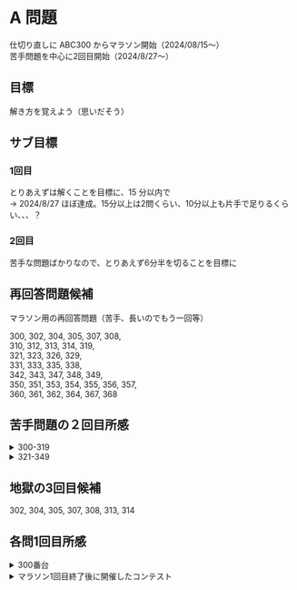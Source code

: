 # A 問題

仕切り直しに ABC300 からマラソン開始（2024/08/15〜）  
苦手問題を中心に2回目開始（2024/8/27〜）

## 目標

解き方を覚えよう（思いだそう）

## サブ目標

### 1回目

とりあえずは解くことを目標に、15 分以内で  
-> 2024/8/27 ほぼ達成。15分以上は2問くらい、10分以上も片手で足りるくらい、、、？

### 2回目

苦手な問題ばかりなので、とりあえず6分半を切ることを目標に  


## 再回答問題候補

マラソン用の再回答問題（苦手、長いのでもう一回等）

300, 302, 304, 305, 307, 308,  
310, 312, 313, 314, 319,  
321, 323, 326, 329,  
331, 333, 335, 338,  
342, 343, 347, 348, 349,  
350, 351, 353, 354, 355, 356, 357,  
360, 361, 362, 364, 367, 368

## 苦手問題の２回目所感

<details>
<summary>300-319</summary>

### 300

マラソンを終えた後では特に苦もなく

### 302

目標まであと一歩及ばず。  
小さい数で丁寧に計算することを覚えよう、、、

### 304

まさかの27分かかったw  
pairでもダメ、普通にvectorでもダメ、なんでだ、、、、と思ったら名前と数字の位置を逆にしていた。

pairの使い方を学んだ+途中からのカウントの仕方を学んだことを収穫にしましょう、、、

### 305

まだよくできないな、このタイプ。。。

### 307

305といい、Nになんらかの数を掛ける・割るの処理をするのをいつも頭から抜けてしまう。。。

### 308

最初に数値を読み取るための変数をずっと入れているという変なミス。  
昨日もやったな。。。あんまこういうこと言いたくないけど、今日は疲れてるな。。。。。

### 310

昨日があまりにもダメだったので今日はとにかくリラックスしてやったところ、なんとか苦もなく終わった。

### 312

特に言うことなし

### 313

差分を足していくという発想

### 314

問題文読み間違い、、、四捨五入する必要なかった。

### 319

Mapの使い方がわからん  
`map.at(key)` でいいらしい

</details>

<details>
<summary>321-349</summary>

<!-- 321, 323, 326, 329,  
331, 333, 335, 338,  
342, 343, 347, 348, 349, -->

</details>

## 地獄の3回目候補
302, 304, 305, 307, 308, 313, 314


## 各問1回目所感

<details>
<summary>300番台</summary>

### 300

「選択肢」を返すことさえ把握していれば OK

### 301

Char 型は'でかこむ  
String 型は"

### 302

8 桁超えるようなら long long 型。答えも忘れずに LL 型にする。

### 303

全ケースで丁寧に if 文作成した

### 304

自作関数 chmin は第１引数が第２引数より小さければそのままで false, 逆の場合、第１引数に第２引数の数を代入して true を返す。

### 305

給水所近くに行くこと（\*5 すること）を忘れなければ 3 分切れた。。。

### 306

言うことなし

### 307

問題の出力をよく確認していないで、各行出力と早とちり && 最後の whitespace 問題さえクリアしていればもっと早かった。

### 308

基本方針を早くに決めていればもっと早かったかな。

### 309

言うことなし。強いて言うなら、Yes/No テンプレートあってもいいかも

### 310

言うことなし。変数の名前ぎめに時間かけてしまったのと、このくらいなら最終像を最初から考えられるようになっていないと 3 分は切れないかな。。。

### 311

特に言うことなし

### 312

謎のコンパイルエラーがあったり、変なウインドウ開いたりで時間を食ったけど、特に問題なし。  
C++14 で頑張っていたけど、algorithm 使った方がやりやすいな。。。


### 313

境界値の処理がうまくできていないのですごく遅くなってしまった。

### 314

多分REP使わなくてもできるはずだけど文字列処理が苦手でわからない。。。

### 315

またしてもコンパイルエラー。なんだろう。

### 316

（欠番）

### 317

特に言うことなし

### 318

特に言うことなし

### 319

配列作るのが一番時間かかった  
慣れてないから使わなかったけど、ペアとかでやるのがいいのかな。。。

### 320

言うことなし。戻ってきて初めて2分切った！

### 321

9分以上かかってもまだACにならないので一旦中断。  
文字列の処理やりたくないなと思ったけど、解説聞いたらやっぱり文字列で処理した方が良かったもよう。実際に文字列で処理したらすぐ解けた。。。

### 322

言うことなし

### 323

10分超えしてしまった。アホみたいなミスが重なる。

- 問題文の読み違い。偶数番が0であればYesなのに1で書いてしまった。
- 問題文の読み違い。デフォルトをYes,条件に引っ掛かればNoを出力するつもりが最初からNoを設定していた。
- ifの第3条件で、間隔を+1より大きくする場合は `i + 2` ではなく `i += 2` にすること。無限ループ発生。

そして相変わらず文字列の処理は苦手じゃあ。。。。

### 324

早くできたけど、配列でくるものが文字列か数値かをしっかり確認しないまま問題解いてしまったのは良くなかったかな。

### 325

何も言うことはない。

### 326

階段の上り・下りのケースをもう少し丁寧に場合分けが必要だった。  
ある起点からプラス・マイナスで別れる場合は、どちらの条件も記載すべきだったな。

### 327

これも特に言うことなし。

### 328

N点以下を入力した段階で足し上げる。  
入力値を加工する必要がなければ、配列に格納せずそのまま処理する。

### 329

最後の一文字には " "（半角スペース）が不要の処理、苦手。。。。  
→これ必要な場合と不要な場合があってややこしいな。。。。

### 330

問題よく読まず失敗、、、、

### 331

テンプレートがあまり役に立たないこの問題、4分強で終わったのよくできたと思う

### 332

問題よく読んだので何事もなく正解

### 333

処理自体は簡単だったけれども、最後の処理をミスってしまった問題。

### 334

言うことなし。

### 335

文字列は苦手じゃー。  
最後だけ変更できるかがよくわからなかったので、FOR文で全部入力→最後の1文字だけ4を入力するようにした。  
→最後の文字だけ、再代入で変更可能

### 336

言うことなし。

### 337

言うことなし。resultってタイプするの面倒なのでresに変更しよう、、、、

### 338

`tolower(<char>)` と `toupper(<char>)` を使う。  
どちらもChar型のみなので、 FORで回すので正解。とはいえ、わかってなかった。。。

### 339

特になし。

### 340

FORの等差数列書き出し。  
この手の問題が一発回答できなかったのにできるようになったのは気持ちが良い。

### 341

特になし


### 342

最初の3文字だけについて判定することにこだわっているとめちゃくちゃ時間がかかった

- 三項演算子使って解く場合：最初の3文字で `X = 1 == 2 ? 1 : (1 == 3 ? 1 : 2)` とやることで、共通の文字は判明する。共通の文字と違うところを探せばOK  
- 二重ループを使って解く場合：最初のループで検査する文字を抜き出し、二重ループ目で他の文字と比較する  
`i != j` でも他の文字と同じだったらフラグをOFFにする。フラグがOFFの場合は処理しない。  
-> この手の、操作しない対象の時のみフラグを外す、という考え方がなかなかできない。

### 343

配列の初期化についてよくわかっていなかった。  
`int X[10] = {}` だと `X[i]` は全て0（ゼロ）、`bool X[10] = {}` だと `X[i]` は全てfalseになる

### 343 - 346

特になし。

### 347

` `（半角スペース）の判定、AtCoderでは必ずしも１つだけとはならないらしい。  
たとえば二つ続いても、出力されるべき文字が出力されていればOK

とはいえ、文字と文字との間のスペースは一つだけ、心がけよう。

### 348

問題をよく読みましょう（出力するものを勘違いしない）  
3の倍数、と問題文に記載があるが、プログラム上では0から始まるので2が余る時を指すこと（これはできた）

### 349

全員の得点の総合計が0になることはわかっていたけれども、最後の一人の得点なのでNから一人分なくすことを忘れがち。

### 350

0番がないことを失念。  
あと文字列を数値に変換するときは `atoi(str.c+str())` という書式を使う

### 351

テンプレートに残したA,Bの読み込みを残してしまって減点。347からここまで同日だがもう今日は調子が悪いとしか言えない。。。

### 352

もう少し早くできたかな、という気もするけど、特にいうことはなし。

### 353

問題文ちゃんと読まず。最初に出てきた高い建物は、という質問なのに一番高いところを探していた。  
やっぱり今日はダメだ。。。。

### 354

こういう問題苦手。。。。条件がちょっとわかりづらいやつ。問題文もう少し読まなきゃ。。。

### 355

もう少し早く解けたかな

### 356

時間はかかったけどこういう問題は面白い

### 357

354と同じように端っこの処理が面倒なやつ  
この辺り強くなりたいなあ

### 358

言うことなし

### 359

言うことなし

### 360

もう少し早くできたかな。場合分けのケースを全て想定するの難しい

### 361

これももう少し早くできたかな。。。

### 362

三項演算子で書いた方が早かった

### 363

言うことなし

### 364

問題文（＋入力例）全然読まずにやった結果失敗。。。。  
あと2分ぐらい縮められましたね。。。。

### 365

言うことなし

### 366

言うことなし。  
この問題みたいなのを一発でスパッと回答できたのは嬉しいな。

### 367

問題文がよめていなくて15分以上かかってしまった。。。

### 368

14分半やっても解けていないので中断  
キューでやってもまだ解けない→また問題文をよく理解できていない  
`X[N - K]` から初めて計算すればいいんだろうか？

-> 解説見た。末尾の半角スペースはあってもいいんだろうか。。。？

2024/8/27  
一回めのマラソン終了
</details>

<details>
<summary>マラソン1回目終了後に開催したコンテスト</summary>

### 369

特に言うことなし

</details>